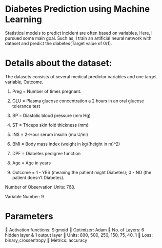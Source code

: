 # Diabetes Prediction using Machine Learning
Statistical models to predict incident are often based on variables, Here, I pursued some main goal. Such as, I train an artificial neural network with dataset and predict the diabetes(Target value of 0/1).
# Details about the dataset:
The datasets consists of several medical predictor variables and one target variable, Outcome.
1) Preg = Number of times pregnant.
2) GLU = Plasma glucose concentration a 2 hours in an oral glucose tolerance test
3) BP = Diastolic blood pressure (mm Hg)
4) ST = Triceps skin fold thickness (mm)
5) INS = 2-Hour serum insulin (mu U/ml)
6) BMI = Body mass index (weight in kg/(height in m)^2)
7) DPF = Diabetes pedigree function
8) Age = Age in years

9) Outcome  = 1 - YES (meaning the patient might Diabetes); 0 - NO (the patient doesn't Diabetes).

Number of Observation Units: 768.

Variable Number: 9
# Parameters
   Activation functions: Sigmoid
   Optimizer: Adam
   No. of Layers: 6 hidden layer & 1 output layer
   Units: 800, 500, 250, 150, 75, 40, 1
   Loss: binary_crossentropy
   Metrics: accuracy
